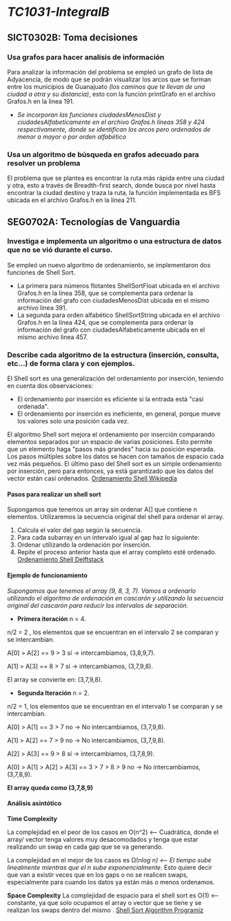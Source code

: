 # *TC1031-IntegralB*

## SICT0302B: Toma decisiones

### Usa grafos para hacer analisis de información

Para analizar la información del problema se empleó un grafo de lista de Adyacencia, de modo que se podrán visualizar los arcos que se forman entre los municipios de Guanajuato *(los caminos que te llevan de una ciudad a otra y su distancia)*, esto con la función printGrafo en el archivo Grafos.h en la linea 191.
* *Se incorporan las funciones ciudadesMenosDist y ciudadesAlfabeticamente en el archivo Grafos.h líneas 358 y 424 respectivamente, donde se identifican los arcos pero ordenados de menor a mayor o por orden alfabético*

### Usa un algoritmo de búsqueda en grafos adecuado para resolver un problema

El problema que se plantea es encontrar la ruta más rápida entre una ciudad y otra, esto a través de Breadth-first search, donde busca por nivel hasta encontrar la ciudad destino y traza la ruta, la función implementada es BFS ubicada en el archivo Grafos.h en la línea 211.

## SEG0702A: Tecnologías de Vanguardia

### Investiga e implementa un algoritmo o una estructura de datos que no se vió durante el curso.

Se empleó un nuevo algoritmo de ordenamiento, se implementaron dos funciones de Shell Sort.
* La primera para números flotantes ShellSortFloat ubicada en el archivo Grafos.h en la línea 358, que se complementa para ordenar la información del grafo con ciudadesMenosDist ubicada en el mismo archivo linea 391.
* La segunda para orden alfabético ShellSortString ubicada en el archivo Grafos.h en la línea 424, que se complementa para ordenar la información del grafo con ciudadesAlfabeticamente ubicada en el mismo archivo linea 457.

### Describe cada algoritmo de la estructura (inserción, consulta, etc...) de forma clara y con ejemplos.

El Shell sort es una generalización del ordenamiento por inserción, teniendo en cuenta dos observaciones:

* El ordenamiento por inserción es eficiente si la entrada está "casi ordenada".
* El ordenamiento por inserción es ineficiente, en general, porque mueve los valores solo una posición cada vez.

El algoritmo Shell sort mejora el ordenamiento por inserción comparando elementos separados por un espacio de varias posiciones. Esto permite que un elemento haga "pasos más grandes" hacia su posición esperada. Los pasos múltiples sobre los datos se hacen con tamaños de espacio cada vez más pequeños. El último paso del Shell sort es un simple ordenamiento por inserción, pero para entonces, ya está garantizado que los datos del vector están casi ordenados. [Ordenamiento Shell Wikipedia](https://es.wikipedia.org/wiki/Ordenamiento_Shell)

#### Pasos para realizar un shell sort

Supongamos que tenemos un array sin ordenar A[] que contiene n elementos. Utilizaremos la secuencia original del shell para ordenar el array.

1. Calcula el valor del gap según la secuencia.
2. Para cada subarray en un intervalo igual al gap haz lo siguiente:
3. Ordenar utilizando la ordenación por inserción.
4. Repite el proceso anterior hasta que el array completo esté ordenado.
[Ordenamiento Shell Delftstack](https://www.delftstack.com/es/tutorial/algorithm/shell-sort/)

#### Ejemplo de funcionamiento

*Supongamos que tenemos el array (9, 8, 3, 7). Vamos a ordenarlo utilizando el algoritmo de ordenación en cascarón y utilizando la secuencia original del cascarón para reducir los intervalos de separación.*

* **Primera iteración**
n = 4.

n/2 = 2 , los elementos que se encuentran en el intervalo 2 se comparan y se intercambian.

A[0] > A[2] == 9 > 3 sí → intercambiamos, (3,8,9,7).

A[1] > A[3] == 8 > 7 sí  → intercambiamos, (3,7,9,8).

El array se convierte en: (3,7,9,8).

* **Segunda Iteración**
n = 2.

n/2 = 1, los elementos que se encuentran en el intervalo 1 se comparan y se intercambian.

A[0] > A[1] == 3 > 7 no → No intercambiamos, (3,7,9,8).

A[1] > A[2] == 7 > 9 no  → No intercambiamos, (3,7,9,8).

A[2] > A[3] == 9 > 8 sí  → intercambiamos, (3,7,8,9).

A[0] > A[1] > A[2] > A[3] == 3 > 7 > 8 > 9  no  → No intercambiamos, (3,7,8,9).

**El array queda como (3,7,8,9)**

#### Análisis asintótico

**Time Complexity**

La complejidad en el peor de los casos en O(n^2) <-- Cuadrática, donde el array/ vector tenga valores muy desacomodados y tenga que estar realizando un swap en cada gap que se va generando.

La complejidad en el mejor de los casos es Ω(n*log n) <-- El tiempo sube linealmente mientras que el n sube exponencialmente.* Esto quiere decir que van a existir veces que en los gaps o no se realicen swaps, especialmente para cuando los datos ya están más o menos ordenamos. 

**Space Complexity**
La complejidad de espacio para el shell sort es O(1) <-- constante, ya que solo ocupamos el array o vector que se tiene y se realizan los swaps dentro del mismo .
[Shell Sort Algorithm Programiz](https://www.programiz.com/dsa/shell-sort/)
